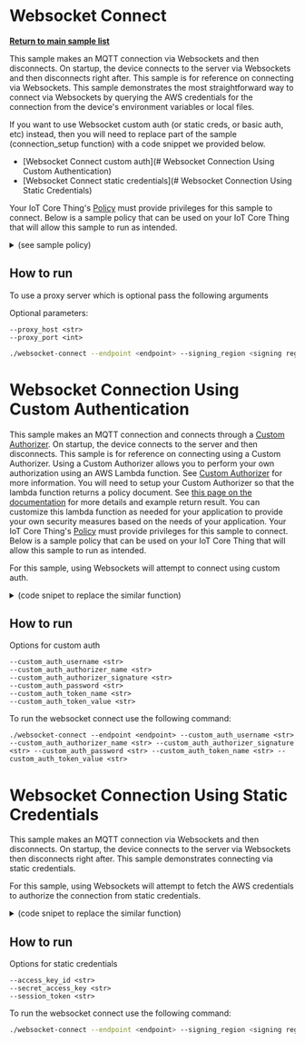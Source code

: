 # Websocket Connect

[**Return to main sample list**](../../README.md)

This sample makes an MQTT connection via Websockets and then disconnects.
On startup, the device connects to the server via Websockets and then disconnects right after.
This sample is for reference on connecting via Websockets.
This sample demonstrates the most straightforward way to connect via Websockets by querying the AWS credentials for the connection from the device's environment variables or local files.

If you want to use Websocket custom auth (or static creds, or basic auth, etc) instead,
then you will need to replace part of the sample (connection\_setup function) with a code snippet we provided below.

* [Websocket Connect custom auth](# Websocket Connection Using Custom Authentication)
* [Websocket Connect static credentials](# Websocket Connection Using Static Credentials)

Your IoT Core Thing's [Policy](https://docs.aws.amazon.com/iot/latest/developerguide/iot-policies.html) must provide privileges for this sample to connect.
Below is a sample policy that can be used on your IoT Core Thing that will allow this sample to run as intended.

<details>
<summary>(see sample policy)</summary>
<pre>
{
  "Version": "2012-10-17",
  "Statement": [
    {
      "Effect": "Allow",
      "Action": [
        "iot:Connect"
      ],
      "Resource": [
        "arn:aws:iot:<b>region</b>:<b>account</b>:client/test-*"
      ]
    }
  ]
}
</pre>

Replace with the following with the data from your AWS account:
* `<region>`: The AWS IoT Core region where you created your AWS IoT Core thing you wish to use with this sample. For example `us-east-1`.
* `<account>`: Your AWS IoT Core account ID. This is the set of numbers in the top right next to your AWS account name when using the AWS IoT Core website.

Note that in a real application, you may want to avoid the use of wildcards in your ClientID or use them selectively.
Please follow best practices when working with AWS on production applications using the SDK.
Also, for the purposes of this sample, please make sure your policy allows a client ID of `test-*` to connect or use `--client_id <client ID here>` to send the client ID your policy supports.

For this sample, using Websockets will attempt to fetch the AWS credentials to authorize the connection from your environment variables or local files.
See the [authorizing direct AWS](https://docs.aws.amazon.com/iot/latest/developerguide/authorizing-direct-aws.html) page for documentation on how to get the AWS credentials, which then you can set to the `AWS_ACCESS_KEY_ID`, `AWS_SECRET_ACCESS_KEY`, and `AWS_SESSION_TOKEN` environment variables.

</details>

## How to run

To use a proxy server which is optional pass the following arguments

Optional parameters:
```
--proxy_host <str>
--proxy_port <int>
```

``` sh
./websocket-connect --endpoint <endpoint> --signing_region <signing region>
```


# Websocket Connection Using Custom Authentication
This sample makes an MQTT connection and connects through a [Custom Authorizer](https://docs.aws.amazon.com/iot/latest/developerguide/custom-authentication.html).
On startup, the device connects to the server and then disconnects.
This sample is for reference on connecting using a Custom Authorizer.
Using a Custom Authorizer allows you to perform your own authorization using an AWS Lambda function.
See [Custom Authorizer](https://docs.aws.amazon.com/iot/latest/developerguide/custom-authentication.html) for more information.
You will need to setup your Custom Authorizer so that the lambda function returns a policy document.
See [this page on the documentation](https://docs.aws.amazon.com/iot/latest/developerguide/config-custom-auth.html) for more details and example return result.
You can customize this lambda function as needed for your application to provide your own security measures based on the needs of your application.
Your IoT Core Thing's [Policy](https://docs.aws.amazon.com/iot/latest/developerguide/iot-policies.html) must provide privileges for this sample to connect.
Below is a sample policy that can be used on your IoT Core Thing that will allow this sample to run as intended.

For this sample, using Websockets will attempt to connect using custom auth.

</details>

<details>
<summary> (code snipet to replace the similar function)</summary>
<pre language="cpp">
<code>
void connection_setup(int argc, char \*argv[], ApiHandle &apiHandle, Utils::cmdData &cmdData,
    Aws::Iot::MqttClientConnectionConfigBuilder &clientConfigBuilder)
{
  cmdData = Utils::parseSampleInputCustomAuthorizerConnect(argc, argv, &apiHandle);
  // Create the MQTT builder and populate it with data from cmdData.
  Aws::Crt::Auth::CredentialsProviderChainDefaultConfig defaultConfig;
  std::shared_ptr<Aws::Crt::Auth::ICredentialsProvider> provider =
      Aws::Crt::Auth::CredentialsProvider::CreateCredentialsProviderChainDefault(defaultConfig);
  Aws::Iot::WebsocketConfig websocketConfig((cmdData.input_signingRegion), provider);
  clientConfigBuilder = Aws::Iot::MqttClientConnectionConfigBuilder(websocketConfig);
  clientConfigBuilder.WithEndpoint((cmdData.input_endpoint));
  clientConfigBuilder.WithCustomAuthorizer(
      (cmdData.input_customAuthUsername),
      (cmdData.input_customAuthorizerName),
      (cmdData.input_customAuthorizerSignature),
      (cmdData.input_customAuthPassword),
      (cmdData.input_customTokenKeyName),
      (cmdData.input_customTokenValue));
}

</code>
</pre>
</details>

## How to run

Options for custom auth
```
--custom_auth_username <str>
--custom_auth_authorizer_name <str>
--custom_auth_authorizer_signature <str>
--custom_auth_password <str>
--custom_auth_token_name <str>
--custom_auth_token_value <str>
```

To run the websocket connect use the following command:

```
./websocket-connect --endpoint <endpoint> --custom_auth_username <str> --custom_auth_authorizer_name <str> --custom_auth_authorizer_signature <str> --custom_auth_password <str> --custom_auth_token_name <str> --custom_auth_token_value <str>
```


# Websocket Connection Using Static Credentials
This sample makes an MQTT connection via Websockets and then disconnects.
On startup, the device connects to the server via Websockets then disconnects right after.
This sample demonstrates connecting via static credentials.

For this sample, using Websockets will attempt to fetch the AWS credentials to authorize the connection from static credentials.

</details>

<details>
<summary> (code snipet to replace the similar function)</summary>
<pre language=cpp>
<code >
void connection_setup(int argc, char \*argv[], ApiHandle &apiHandle, Utils::cmdData &cmdData,
    Aws::Iot::MqttClientConnectionConfigBuilder &clientConfigBuilder)
{
    cmdData = Utils::parseSampleInputWebsocketStaticCredentialsConnect(argc, argv, &apiHandle);
    Aws::Crt::Auth::CredentialsProviderChainDefaultConfig defaultConfig;
    std::shared_ptr<Aws::Crt::Auth::ICredentialsProvider> provider = nullptr;
    Aws::Crt::Auth::CredentialsProviderStaticConfig providerConfig;
    providerConfig.AccessKeyId = aws_byte_cursor_from_c_str((cmdData.input_accessKeyId.c_str()));
    providerConfig.SecretAccessKey = aws_byte_cursor_from_c_str((cmdData.input_secretAccessKey.c_str()));
    providerConfig.SessionToken = aws_byte_cursor_from_c_str((cmdData.input_sessionToken.c_str()));
    provider = Aws::Crt::Auth::CredentialsProvider::CreateCredentialsProviderStatic(providerConfig);
    Aws::Iot::WebsocketConfig config(cmdData.input_signingRegion, provider);
    clientConfigBuilder = Aws::Iot::MqttClientConnectionConfigBuilder(config);
    clientConfigBuilder.WithEndpoint((cmdData.input_endpoint));
}
</code>
</pre>
</details>

## How to run

Options for static credentials
```
--access_key_id <str>
--secret_access_key <str>
--session_token <str>
```

To run the websocket connect use the following command:

``` sh
./websocket-connect --endpoint <endpoint> --signing_region <signing region> --access_key_id <str> --secret_access_key <str> --session_token <str>
```

